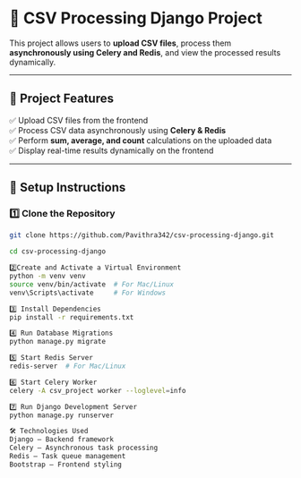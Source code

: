 # 📂 CSV Processing Django Project

This project allows users to **upload CSV files**, process them **asynchronously using Celery and Redis**, and view the processed results dynamically.

---

## 🚀 **Project Features**
✅ Upload CSV files from the frontend  
✅ Process CSV data asynchronously using **Celery & Redis**  
✅ Perform **sum, average, and count** calculations on the uploaded data  
✅ Display real-time results dynamically on the frontend  

---

## 🔧 **Setup Instructions**

### 1️⃣ Clone the Repository  
```bash
git clone https://github.com/Pavithra342/csv-processing-django.git

cd csv-processing-django

2️⃣Create and Activate a Virtual Environment
python -m venv venv
source venv/bin/activate  # For Mac/Linux
venv\Scripts\activate     # For Windows

3️⃣ Install Dependencies
pip install -r requirements.txt

4️⃣ Run Database Migrations
python manage.py migrate

5️⃣ Start Redis Server
redis-server  # For Mac/Linux

6️⃣ Start Celery Worker
celery -A csv_project worker --loglevel=info

7️⃣ Run Django Development Server
python manage.py runserver

🛠 Technologies Used
Django – Backend framework
Celery – Asynchronous task processing
Redis – Task queue management
Bootstrap – Frontend styling
